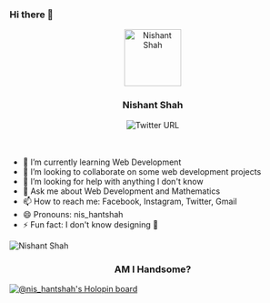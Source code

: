 ### Hi there 👋
<div align="center">
<img src="https://nishantshah977.github.io/img/profile-pic.png" height="100" width="100" alt="Nishant Shah">
<h3>Nishant Shah</h3>
<img alt="Twitter URL" src="https://img.shields.io/twitter/url?label=Twitter&style=social&url=https%3A%2F%2Ftwitter.com%2Fgeekhelper977">
</div>
<br><br>



- 🌱 I’m currently learning Web Development 
- 👯 I’m looking to collaborate on some web development projects 
- 🤔 I’m looking for help with anything I don't know
- 💬 Ask me about Web Development and Mathematics 
- 📫 How to reach me: Facebook, Instagram, Twitter, Gmail
- 😄 Pronouns: nis_hantshah
- ⚡ Fun fact: I don't know designing 🤧


![Nishant Shah](https://scontent.fsif1-1.fna.fbcdn.net/v/t39.30808-6/315122224_906633203657493_588411881470587366_n.jpg?stp=dst-jpg_e15_q60_s1080x1980_tt1_u&efg=eyJ1cmxnZW4iOiJ1cmxnZW5fZnJvbV91cmwifQ&_nc_cid=0&_nc_ad=z-m&_nc_rml=0&_nc_ht=scontent.fsif1-1.fna&_nc_cat=109&_nc_ohc=n2CUWGJCbZ4AX-09W-n&ccb=1-7&_nc_sid=e3f864&oh=00_AfBPLWLP1hM1boGwIXfipSCE2Fb_O8eMLr3hy5jdKaktYw&oe=6398976C)
<h3 align="center">AM I Handsome? </h3>

[![@nis_hantshah's Holopin board](https://holopin.me/nis_hantshah)](https://holopin.io/@nis_hantshah)
